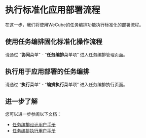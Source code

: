 # 执行标准化应用部署流程

在这一步，我们将使用WeCube的任务编排功能执行标准化的部署流程。


## 使用任务编排固化标准化操作流程

请通过 “**协同**菜单” - “**任务编排**菜单项” 进入任务编排管理页面。


## 执行用于应用部署的任务编排

请通过 “**执行**菜单” - “**编排执行**菜单项” 进入任务编排执行页面。


## 进一步了解

您可以进一步参阅以下文档：

- [任务编排设计用户手册](manual-orchestration-design.md)
- [任务编排执行用户手册](manual-orchestration-execution.md)
